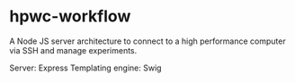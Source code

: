 # hpwc-workflow
A Node JS server architecture to connect to a high performance computer via SSH and manage experiments.

Server: Express
Templating engine: Swig